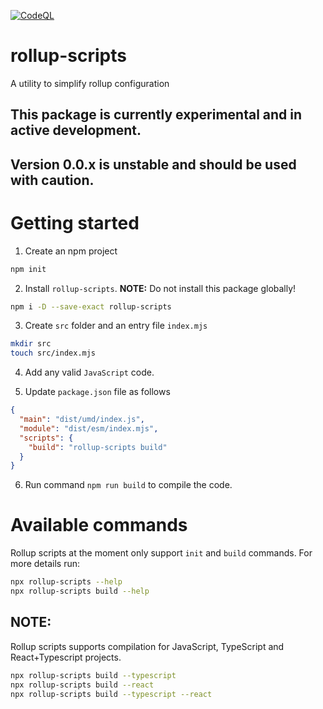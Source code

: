 [![CodeQL](https://github.com/scssyworks/rollup-scripts/actions/workflows/codeql.yml/badge.svg)](https://github.com/scssyworks/rollup-scripts/actions/workflows/codeql.yml)

# rollup-scripts

A utility to simplify rollup configuration

## This package is currently experimental and in active development.

## Version 0.0.x is unstable and should be used with caution.

# Getting started

1. Create an npm project

```sh
npm init
```

2. Install `rollup-scripts`. **NOTE:** Do not install this package globally!

```sh
npm i -D --save-exact rollup-scripts
```

3. Create `src` folder and an entry file `index.mjs`

```sh
mkdir src
touch src/index.mjs
```

4. Add any valid `JavaScript` code.

5. Update `package.json` file as follows

```json
{
  "main": "dist/umd/index.js",
  "module": "dist/esm/index.mjs",
  "scripts": {
    "build": "rollup-scripts build"
  }
}
```

6. Run command `npm run build` to compile the code.

# Available commands

Rollup scripts at the moment only support `init` and `build` commands. For more
details run:

```sh
npx rollup-scripts --help
npx rollup-scripts build --help
```

## NOTE:

Rollup scripts supports compilation for JavaScript, TypeScript and
React+Typescript projects.

```sh
npx rollup-scripts build --typescript
npx rollup-scripts build --react
npx rollup-scripts build --typescript --react
```
